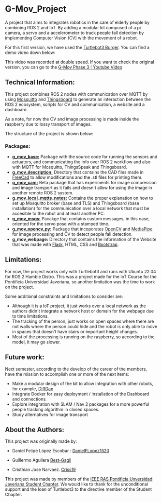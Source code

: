 # G-Mov_Project

A project that aims to integrates robotics in the care of elderly people by combining ROS 2 and IoT. By adding a modular kit composed of a pi camera, a servo and a accelerometer to track people fall detection by implementing Computer Vision (CV) with the movement of a robot.

For this first version, we have used the [Turtlebot3 Burger](https://emanual.robotis.com/docs/en/platform/turtlebot3/overview/). You can find a demo video down below:

This video was recorded at double speed. If you want to check the original version, you can go to the [G-Mov Phase 3 | Youtube Video](https://youtu.be/IMeLtWwy5p4)

## Technical Information:

This project combines ROS 2 nodes with communication over MQTT by using [Mosquitto](https://mosquitto.org/) and [Thingsboard](https://thingsboard.io/) to generate an interaction between the ROS 2 ecosystem, scripts for CV and communication, a website and a dashboard.

As a note, for now the CV and image processing is made inside the raspberry due to lossy transport of images.

The structure of the project is shown below:

### Packages:

- **[g_mov_base:](/g_mov_base/README.md)** Package with the source code for running the sensors and actuators, and communicating the info over ROS 2 workflow and also with MQTT for Mosquitto, ThingsSpeak and Thingsboard.
- **[g_mov_description:](/g_mov_description/README.md)** Directory that contains the CAD files made in [FreeCad](https://www.freecad.org/) to allow modifications and the .stl files for printing them.
- **[g_mov_cam:](/g_mov_cam/README.md)** Beta package that has experiments for image compression and image transport as it fails and doesn't allow for using the image in another remote ROS 2 system.
- **[g_mov_local_mqtts_notes:](/g_mov_local_mqtts_notes/README.md)** Contains the proper explanation on how to set up Mosquitto broker (base and TLS) and Thingsboard (base installation) for the communication over a local network that must be accesible to the robot and at least another PC.
- **[g_mov_msgs:](/g_mov_msgs/README.md)** Pacakge that contains custom messages, in this case, oriented for the servo pose with a stamped time.
- **[g_mov_opencv_py:](/g_mov_opencv_py/README.md)** Package that incoporates [OpenCV](https://opencv.org/) and [MediaPipe](https://ai.google.dev/edge/mediapipe/solutions/guide) for image processing and CV to detect people fall detection.
- **g_mov_webpage:** Directory that contains the information of the Website that was made with [Flask](https://flask.palletsprojects.com/en/stable/), HTML, CSS and [Bootstrap](https://getbootstrap.com/).


## Limitations:

For now, the project works only with Turtlebot3 and runs with Ubuntu 22.04 for ROS 2 Humble Distro. This was a project made for the IoT Course for the Pontificia Universidad Javeriana, so another limitation was the time to work on the project.

Some additional constraints and limitations to consider are:

- Although it is a IoT project, it just works over a local network as the authors didn't integrate a network host or domain for the webpage due to time limitations.
- The tracking of the person, just works on open spaces where there are not walls where the person could hide and the robot is only able to move in spaces that doesn't have stairs or important height changes.
- Most of the processing is running on the raspberry, so according to the model, it may go slower.

## Future work:

Next semester, according to the develop of the career of the members, have the mission to accomplish one or more of the next items:

* Make a modular design of the kit to allow integration with other robots, for example, [DiffDan](https://github.com/DanielFLopez1620/diff_robot_dan_ros)
* Integrate Docker for easy deployment / installation of the Dashboard and connections.
* Explore integration with SLAM / Nav 2 packages for a more powerful people tracking algorithm in closed spaces.
* Study alternatives for image transport

## About the Authors:

This project was originally made by:

- Daniel Felipe López Escobar : [DanielFLopez1620](https://github.com/DanielFLopez1620)

- Guillermo Aguilera [Best-Gagil](https://github.com/Best-Gagil)

- Cristhian Jose Narvaez. [Criss19](https://github.com/Crisss19)

This project was made by members of the [IEEE RAS Pontificia Unversidad Javeriana Student Chapter](https://linktr.ee/rasjaverianaieee). We would like to thank for the unconditional support and the loan of Turtlebot3 to the directive member of the Student Chapter.
